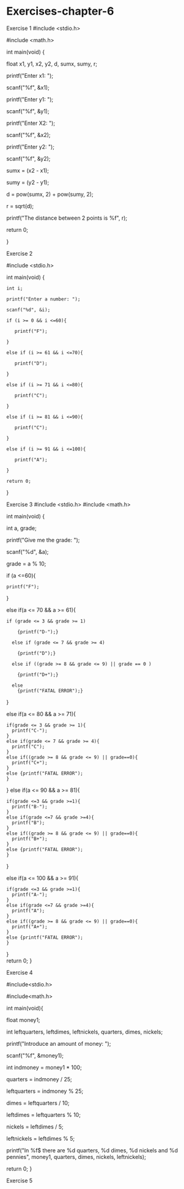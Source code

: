 # Exercises-chapter-6
Exercise 1 
#include <stdio.h>

#include <math.h>


int main(void) {

  float x1, y1, x2, y2, d, sumx, sumy, r;
  
  printf("Enter x1: ");
  
  scanf("%f", &x1);
  
  printf("Enter y1: ");
  
  scanf("%f", &y1);
  
  printf("Enter X2: ");
  
  scanf("%f", &x2);
  
  printf("Enter y2: ");
  
  scanf("%f", &y2);
  
  sumx = (x2 - x1);
  
  sumy = (y2 - y1);
  
  d = pow(sumx, 2) + pow(sumy, 2);
  
  r = sqrt(d);
  
  printf("The distance between 2 points is %f", r);
  
  return 0;
  
}

Exercise 2

#include <stdio.h> 
  
int main(void) { 

    int i;
    
    printf("Enter a number: ");
    
    scanf("%d", &i);
    
    if (i >= 0 && i <=60){ 
    
       printf("F"); 
       
    }
    
    else if (i >= 61 && i <=70){ 
    
       printf("D"); 
       
    }
    
    else if (i >= 71 && i <=80){ 
    
       printf("C");    
       
    }
    
    else if (i >= 81 && i <=90){ 
    
       printf("C");    
       
    }
    
    else if (i >= 91 && i <=100){ 
    
       printf("A");    
       
    }
    
    return 0;
    
} 

Exercise 3 
#include <stdio.h>
#include <math.h>

int main(void) {

  int a, grade;
  
  printf("Give me the grade: ");
  
  scanf("%d", &a);
  
  grade = a % 10;
  
  if (a <=60){
  
    printf("F");
    
  }
  
  else if(a <= 70 && a >= 61){
  
    if (grade <= 3 && grade >= 1)
    
        {printf("D-");}
   
      else if (grade <= 7 && grade >= 4)
      
        {printf("D");}
        
      else if ((grade >= 8 && grade <= 9) || grade == 0 )
      
        {printf("D+");}
        
      else
        {printf("FATAL ERROR");}
  }
  
  else if(a <= 80 && a >= 71){
  
    if(grade <= 3 && grade >= 1){
      printf("C-");
    }
    else if(grade <= 7 && grade >= 4){
      printf("C");
    }
    else if((grade >= 8 && grade <= 9) || grade==0){
      printf("C+");
    }
    else {printf("FATAL ERROR");
    }
  }
  else if(a <= 90 && a >= 81){
  
    if(grade <=3 && grade >=1){
      printf("B-");
    }
    else if(grade <=7 && grade >=4){
      printf("B");
    }
    else if((grade >= 8 && grade <= 9) || grade==0){
      printf("B+");
    }
    else {printf("FATAL ERROR");
    }
  }
  
  else if(a <= 100 && a >= 91){
  
    if(grade <=3 && grade >=1){
      printf("A-");
    }
    else if(grade <=7 && grade >=4){
      printf("A");
    }
    else if((grade >= 8 && grade <= 9) || grade==0){
      printf("A+");
    }
    else {printf("FATAL ERROR");
    }
  }    
  return 0;
}

Exercise 4

#include<stdio.h>

#include<math.h>

int main(void){

  float money1;
  
  int leftquarters, leftdimes, leftnickels, quarters, dimes, nickels;

  printf("Introduce an amount of money: ");
  
  scanf("%f", &money1);

  int indmoney = money1 * 100;
  
  quarters = indmoney / 25;
  
  leftquarters = indmoney % 25;
  
  dimes = leftquarters / 10;
  
  leftdimes = leftquarters % 10;
  
  nickels = leftdimes / 5;
  
  leftnickels = leftdimes % 5;
  
  printf("In %f$ there are %d quarters, %d dimes, %d nickels and %d pennies", money1, quarters, dimes, nickels, leftnickels);

  return 0;
}

Exercise 5
